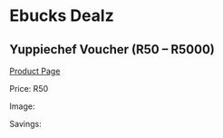 
# Ebucks Dealz
## Yuppiechef Voucher (R50 – R5000)
[Product Page](https://www.ebucks.com/web/shop/productSelected.do?prodId=113481356&catId=227677169)

Price: R50

Image: 

Savings: 


	